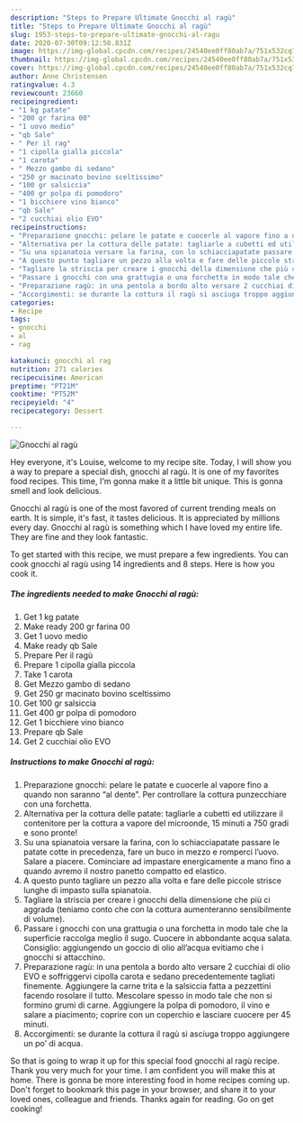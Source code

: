 ```yaml
---
description: "Steps to Prepare Ultimate Gnocchi al ragù"
title: "Steps to Prepare Ultimate Gnocchi al ragù"
slug: 1953-steps-to-prepare-ultimate-gnocchi-al-ragu
date: 2020-07-30T09:12:50.831Z
image: https://img-global.cpcdn.com/recipes/24540ee0ff80ab7a/751x532cq70/gnocchi-al-ragu-recipe-main-photo.jpg
thumbnail: https://img-global.cpcdn.com/recipes/24540ee0ff80ab7a/751x532cq70/gnocchi-al-ragu-recipe-main-photo.jpg
cover: https://img-global.cpcdn.com/recipes/24540ee0ff80ab7a/751x532cq70/gnocchi-al-ragu-recipe-main-photo.jpg
author: Anne Christensen
ratingvalue: 4.3
reviewcount: 23660
recipeingredient:
- "1 kg patate"
- "200 gr farina 00"
- "1 uovo medio"
- "qb Sale"
- " Per il rag"
- "1 cipolla gialla piccola"
- "1 carota"
- " Mezzo gambo di sedano"
- "250 gr macinato bovino sceltissimo"
- "100 gr salsiccia"
- "400 gr polpa di pomodoro"
- "1 bicchiere vino bianco"
- "qb Sale"
- "2 cucchiai olio EVO"
recipeinstructions:
- "Preparazione gnocchi: pelare le patate e cuocerle al vapore fino a quando non saranno “al dente”. Per controllare la cottura punzecchiare con una forchetta."
- "Alternativa per la cottura delle patate: tagliarle a cubetti ed utilizzare il contenitore per la cottura a vapore del microonde, 15 minuti a 750 gradi e sono pronte!"
- "Su una spianatoia versare la farina, con lo schiacciapatate passare le patate cotte in precedenza, fare un buco in mezzo e romperci l’uovo. Salare a piacere. Cominciare ad impastare energicamente a mano fino a quando avremo il nostro panetto compatto ed elastico."
- "A questo punto tagliare un pezzo alla volta e fare delle piccole strisce lunghe di impasto sulla spianatoia."
- "Tagliare la striscia per creare i gnocchi della dimensione che più ci aggrada (teniamo conto che con la cottura aumenteranno sensibilmente di volume)."
- "Passare i gnocchi con una grattugia o una forchetta in modo tale che la superficie raccolga meglio il sugo. Cuocere in abbondante acqua salata. Consiglio: aggiungendo un goccio di olio all’acqua evitiamo che i gnocchi si attacchino."
- "Preparazione ragù: in una pentola a bordo alto versare 2 cucchiai di olio EVO e soffriggervi cipolla carota e sedano precedentemente tagliati finemente. Aggiungere la carne trita e la salsiccia fatta a pezzettini facendo rosolare il tutto. Mescolare spesso in modo tale che non si formino grumi di carne. Aggiungere la polpa di pomodoro, il vino e salare a piacimento; coprire con un coperchio e lasciare cuocere per 45 minuti."
- "Accorgimenti: se durante la cottura il ragù si asciuga troppo aggiungere un po’ di acqua."
categories:
- Recipe
tags:
- gnocchi
- al
- rag

katakunci: gnocchi al rag 
nutrition: 271 calories
recipecuisine: American
preptime: "PT21M"
cooktime: "PT52M"
recipeyield: "4"
recipecategory: Dessert

---
```



![Gnocchi al ragù](https://img-global.cpcdn.com/recipes/24540ee0ff80ab7a/751x532cq70/gnocchi-al-ragu-recipe-main-photo.jpg)

Hey everyone, it's Louise, welcome to my recipe site. Today, I will show you a way to prepare a special dish, gnocchi al ragù. It is one of my favorites food recipes. This time, I'm gonna make it a little bit unique. This is gonna smell and look delicious.

Gnocchi al ragù is one of the most favored of current trending meals on earth. It is simple, it's fast, it tastes delicious. It is appreciated by millions every day. Gnocchi al ragù is something which I have loved my entire life. They are fine and they look fantastic.




To get started with this recipe, we must prepare a few ingredients. You can cook gnocchi al ragù using 14 ingredients and 8 steps. Here is how you cook it.

<!--inarticleads1-->

##### The ingredients needed to make Gnocchi al ragù:

1. Get 1 kg patate
1. Make ready 200 gr farina 00
1. Get 1 uovo medio
1. Make ready qb Sale
1. Prepare  Per il ragù
1. Prepare 1 cipolla gialla piccola
1. Take 1 carota
1. Get  Mezzo gambo di sedano
1. Get 250 gr macinato bovino sceltissimo
1. Get 100 gr salsiccia
1. Get 400 gr polpa di pomodoro
1. Get 1 bicchiere vino bianco
1. Prepare qb Sale
1. Get 2 cucchiai olio EVO




<!--inarticleads2-->

##### Instructions to make Gnocchi al ragù:

1. Preparazione gnocchi: pelare le patate e cuocerle al vapore fino a quando non saranno “al dente”. Per controllare la cottura punzecchiare con una forchetta.
1. Alternativa per la cottura delle patate: tagliarle a cubetti ed utilizzare il contenitore per la cottura a vapore del microonde, 15 minuti a 750 gradi e sono pronte!
1. Su una spianatoia versare la farina, con lo schiacciapatate passare le patate cotte in precedenza, fare un buco in mezzo e romperci l’uovo. Salare a piacere. Cominciare ad impastare energicamente a mano fino a quando avremo il nostro panetto compatto ed elastico.
1. A questo punto tagliare un pezzo alla volta e fare delle piccole strisce lunghe di impasto sulla spianatoia.
1. Tagliare la striscia per creare i gnocchi della dimensione che più ci aggrada (teniamo conto che con la cottura aumenteranno sensibilmente di volume).
1. Passare i gnocchi con una grattugia o una forchetta in modo tale che la superficie raccolga meglio il sugo. Cuocere in abbondante acqua salata. Consiglio: aggiungendo un goccio di olio all’acqua evitiamo che i gnocchi si attacchino.
1. Preparazione ragù: in una pentola a bordo alto versare 2 cucchiai di olio EVO e soffriggervi cipolla carota e sedano precedentemente tagliati finemente. Aggiungere la carne trita e la salsiccia fatta a pezzettini facendo rosolare il tutto. Mescolare spesso in modo tale che non si formino grumi di carne. Aggiungere la polpa di pomodoro, il vino e salare a piacimento; coprire con un coperchio e lasciare cuocere per 45 minuti.
1. Accorgimenti: se durante la cottura il ragù si asciuga troppo aggiungere un po’ di acqua.




So that is going to wrap it up for this special food gnocchi al ragù recipe. Thank you very much for your time. I am confident you will make this at home. There is gonna be more interesting food in home recipes coming up. Don't forget to bookmark this page in your browser, and share it to your loved ones, colleague and friends. Thanks again for reading. Go on get cooking!
